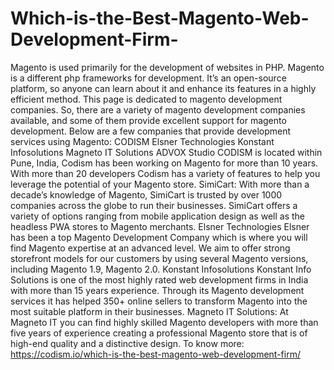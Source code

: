 # Which-is-the-Best-Magento-Web-Development-Firm-
Magento is used primarily for the development of websites in PHP. Magento is a different php frameworks for development. It’s an open-source platform, so anyone can learn about it and enhance its features in a highly efficient method. This page is dedicated to magento development companies. So, there are a variety of magento development companies available, and some of them provide excellent support for magento development.  Below are a few companies that provide development services using Magento:  CODISM Elsner Technologies Konstant Infosolutions Magneto IT Solutions ADVOX Studio CODISM is located within Pune, India, Codism has been working on Magento for more than 10 years. With more than 20 developers Codism has a variety of features to help you leverage the potential of your Magento store.  SimiCart: With more than a decade’s knowledge of Magento, SimiCart is trusted by over 1000 companies across the globe to run their businesses. SimiCart offers a variety of options ranging from mobile application design as well as the headless PWA stores to Magento merchants.  Elsner Technologies Elsner has been a top Magento Development Company which is where you will find Magento expertise at an advanced level. We aim to offer strong storefront models for our customers by using several Magento versions, including Magento 1.9, Magento 2.0.  Konstant Infosolutions Konstant Info Solutions is one of the most highly rated web development firms in India with more than 15 years experience. Through its Magento development services it has helped 350+ online sellers to transform Magento into the most suitable platform in their businesses.  Magneto IT Solutions: At Magneto IT you can find highly skilled Magento developers with more than five years of experience creating a professional Magento store that is of high-end quality and a distinctive design. To know more: https://codism.io/which-is-the-best-magento-web-development-firm/
